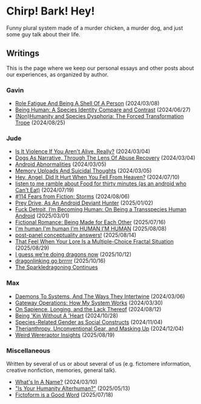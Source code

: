# Chirp! Bark! Hey!

Funny plural system made of a murder chicken, a murder dog, and just some guy talk about their life.

## Writings

This is the page where we keep our personal essays and other posts about our experiences, as organized by author.

### Gavin

- [Role Fatigue And Being A Shell Of A Person](writings/gavin/role-fatigue) (2024/03/08)
- [Being Human: A Species Identity Compare and Contrast](writings/gavin/being-human) (2024/06/27)
- [(Non)Humanity and Species Dysphoria: The Forced Transformation Trope](writings/gavin/species-dysphoria) (2024/08/25)

### Jude

- [Is It Violence If You Aren't Alive, Really?](writings/jude/violence) (2024/03/04)
- [Dogs As Narrative, Through The Lens Of Abuse Recovery](writings/jude/dogs-as-narrative) (2024/03/04)
- [Android Abnormalities](writings/jude/android-abnormalities) (2024/03/05)
- [Memory Uploads And Suicidal Thoughts](writings/jude/suicide) (2024/03/05)
- [Hey, Angel, Did It Hurt When You Fell From Heaven?](writings/jude/fallen-angel) (2024/07/10)
- [listen to me ramble about Food for thirty minutes (as an android who Can't Eat)](writings/jude/food) (2024/07/19)
- [#114 Fears from Fiction: Storms](writings/jude/storms) (2024/08/06)
- [Prey Drive, As An Android Deviant Hunter](writings/jude/prey-drive) (2025/01/02)
- [Fuck Detroit, I’m Becoming Human: On Being a Transspecies Human Android](writings/jude/transspecies-human) (2025/03/01)
- [Fictional Romance: Being Made for Each Other](writings/jude/fictional-romance) (2025/07/16)
- [I'm human I'm human I'm HUMAN I'M HUMAN](writings/jude/im-human) (2025/08/08)
- [post-panel conceptuality answers!](writings/jude/post-con-concept) (2025/08/14)
- [That Feel When Your Lore Is a Multiple-Choice Fractal Situation](writings/jude/multiple-choice-fractal) (2025/08/29)
- [I guess we're doing dragons now](writings/jude/i-guess) (2025/10/12)
- [dragonlinking go brrrrr](writings/jude/dragonlinking) (2025/10/16)
- [The Sparkledragoning Continues](writings/jude/sparkledragoning)

### Max

- [Daemons To Systems, And The Ways They Intertwine](writings/max/daemons-to-systems) (2024/03/06)
- [Gateway Operations: How My System Works](writings/max/gateway-operations) (2024/03/30)
- [On Sapience, Longing, and the Lack Thereof](writings/max/on-sapience) (2024/08/12)
- [Being 'Kin Without A 'Heart](writings/max/hearted) (2024/10/28)
- [Species-Related Gender as Social Constructs](writings/max/gender-and-species) (2024/11/04)
- [Therianthropy, Unconventional Gear, and Masking Up](writings/max/unconventional-gear) (2024/12/04)
- [Weird Wereraptor Insights](writings/max/wereraptor) (2025/08/19)

### Miscellaneous

Written by several of us or about several of us (e.g. fictomere information, creative nonfiction, memories, general talk).

- [What's In A Name?](writings/misc/name) (2024/03/10)
- ["Is Your Humanity Alterhuman?"](writings/misc/humanity) (2025/05/13)
- [Fictoform is a Good Word](writings/misc/fictoform) (2025/07/18)
